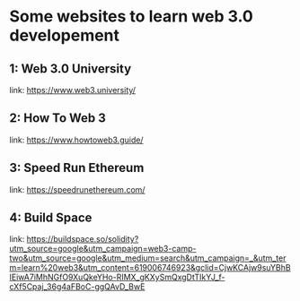 # Some websites to learn web 3.0 developement

## 1: Web 3.0 University
link: https://www.web3.university/

## 2: How To Web 3
link: https://www.howtoweb3.guide/

## 3: Speed Run Ethereum
link: https://speedrunethereum.com/

## 4: Build Space
link: https://buildspace.so/solidity?utm_source=google&utm_campaign=web3-camp-two&utm_source=google&utm_medium=search&utm_campaign=_&utm_term=learn%20web3&utm_content=619006746923&gclid=CjwKCAjw9suYBhBIEiwA7iMhNGfO9XuQkeYHo-RIMX_gKXySmQxgDtTIkYJ_f-cXf5Cpaj_36g4aFBoC-ggQAvD_BwE